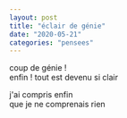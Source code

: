 ```yaml
---
layout: post
title: "éclair de génie"
date: "2020-05-21"
categories: "pensees"
---
```


coup de génie !  
enfin ! tout est devenu si clair

j'ai compris enfin  
que je ne comprenais rien
